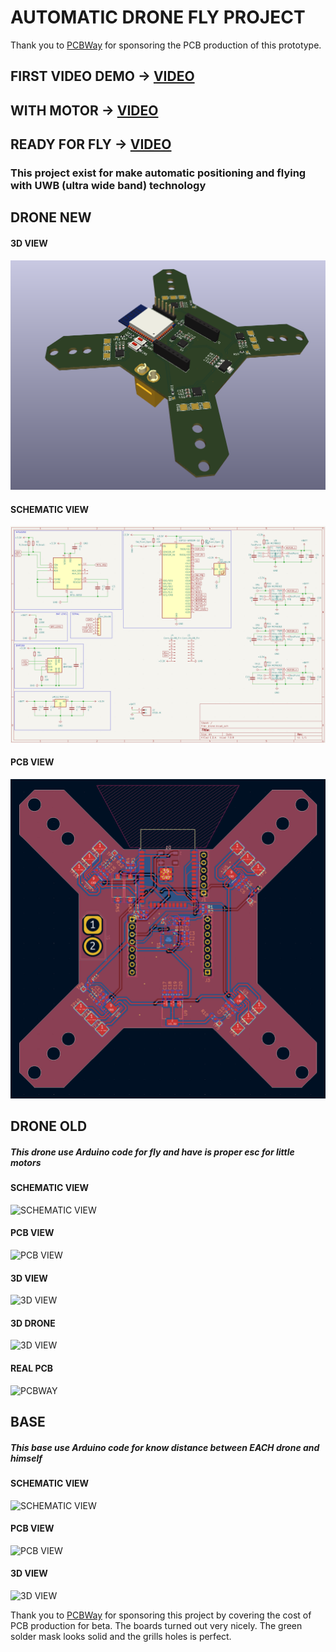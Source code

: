 # AUTOMATIC DRONE FLY PROJECT

Thank you to [PCBWay](https://www.pcbway.com/) for sponsoring the PCB production of this prototype.

## FIRST VIDEO DEMO -> [VIDEO](https://youtube.com/shorts/m3bDPPfCCp4?feature=share)

## WITH MOTOR -> [VIDEO](https://youtube.com/shorts/Sa2Nf204R9k?feature=share)

## READY FOR FLY -> [VIDEO](https://www.youtube.com/shorts/XvAniwky4LE?feature=share)

### This project exist for make automatic positioning and flying with UWB (ultra wide band) technology

## DRONE NEW
#### 3D VIEW

![3D VIEW](new_drone/3d.PNG)

#### SCHEMATIC VIEW

![SCHEMATIC VIEW](new_drone/schematic.PNG)

#### PCB VIEW

![PCB VIEW](new_drone/pcb.PNG)

## DRONE OLD

##### This drone use Arduino code for fly and have is proper esc for little motors

#### SCHEMATIC VIEW

![SCHEMATIC VIEW](https://github.com/rmingon/drone-uwb/blob/main/drone/schematic_pcb.png?raw=true)

#### PCB VIEW

![PCB VIEW](https://github.com/rmingon/drone-uwb/blob/main/drone/pcb.png?raw=true)

#### 3D VIEW

![3D VIEW](https://github.com/rmingon/drone-uwb/blob/main/drone/3d_pcb.png?raw=true)

#### 3D DRONE

![3D VIEW](https://github.com/rmingon/drone-uwb/blob/main/drone/drone_3D.png?raw=true)

#### REAL PCB 

![PCBWAY](https://github.com/rmingon/drone-uwb/blob/main/drone/pcbway.jpg?raw=true)

## BASE

##### This base use Arduino code for know distance between EACH drone and himself

#### SCHEMATIC VIEW

![SCHEMATIC VIEW](https://github.com/rmingon/drone-uwb/blob/main/base/schematic_pcb.png?raw=true)

#### PCB VIEW

![PCB VIEW](https://github.com/rmingon/drone-uwb/blob/main/base/pcb.png?raw=true)

#### 3D VIEW

![3D VIEW](https://github.com/rmingon/drone-uwb/blob/main/base/3d_pcb.png?raw=true)

Thank you to [PCBWay](https://www.pcbway.com/) for sponsoring this project by covering the cost of PCB production for beta. The boards turned out very nicely. The green solder mask looks solid and the grills holes is perfect.